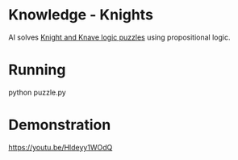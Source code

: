 # Knowledge - Knights 
AI solves [Knight and Knave logic puzzles](https://en.wikipedia.org/wiki/Knights_and_Knaves) using propositional logic. 

# Running
python puzzle.py 

# Demonstration
https://youtu.be/Hldeyy1WOdQ
